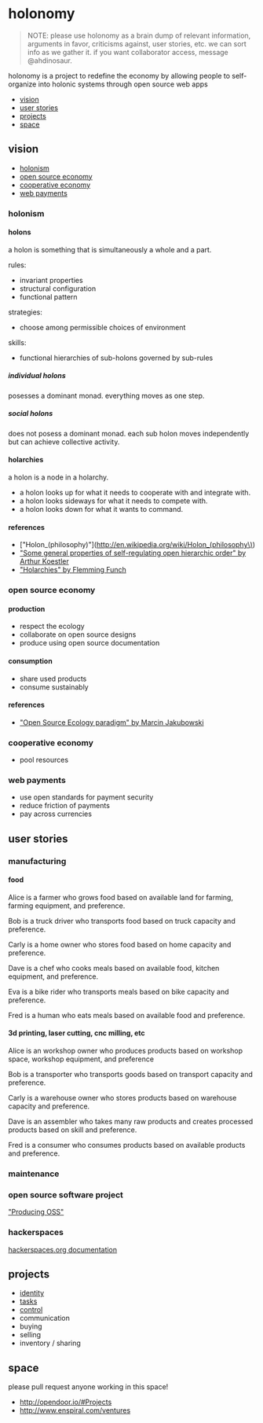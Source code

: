 # holonomy

> NOTE: please use holonomy as a brain dump of relevant information, arguments in favor, criticisms against, user stories, etc. we can sort info as we gather it. if you want collaborator access, message @ahdinosaur.

holonomy is a project to redefine the economy by allowing people to self-organize into holonic systems through open source web apps

- [vision](#vision)
- [user stories](#user-stories)
- [projects](#projects)
- [space](#space)

## vision

- [holonism](#holonism)
- [open source economy](#open-source-economy)
- [cooperative economy](#cooperative-economy)
- [web payments](#web-payments)

### holonism

#### holons

a holon is something that is simultaneously a whole and a part.

rules:

- invariant properties
- structural configuration
- functional pattern

strategies:

- choose among permissible choices of environment

skills:

- functional hierarchies of sub-holons governed by sub-rules

##### individual holons

posesses a dominant monad. everything moves as one step.

##### social holons

does not posess a dominant monad. each sub holon moves independently but can achieve collective activity.

#### holarchies

a holon is a node in a holarchy.

- a holon looks up for what it needs to cooperate with and integrate with.
- a holon looks sideways for what it needs to compete with.
- a holon looks down for what it wants to command.

#### references

- ["Holon_(philosophy)"](http://en.wikipedia.org/wiki/Holon_(philosophy\))
- ["Some general properties of self-regulating open hierarchic order" by Arthur Koestler](http://www.panarchy.org/koestler/holon.1969.html)
- ["Holarchies" by Flemming Funch](http://http://www.worldtrans.org/essay/holarchies.html)

### open source economy

#### production

- respect the ecology
- collaborate on open source designs
- produce using open source documentation

#### consumption

- share used products
- consume sustainably

#### references

- ["Open Source Ecology paradigm" by Marcin Jakubowski](http://opensourceecology.org/wiki/Open_Source_Ecology_Paradigm)

### cooperative economy

- pool resources

### web payments

- use open standards for payment security
- reduce friction of payments
- pay across currencies

## user stories

### manufacturing

#### food

Alice is a farmer who grows food based on available land for farming, farming equipment, and preference.

Bob is a truck driver who transports food based on truck capacity and preference.

Carly is a home owner who stores food based on home capacity and preference.

Dave is a chef who cooks meals based on available food, kitchen equipment, and preference.

Eva is a bike rider who transports meals based on bike capacity and preference.

Fred is a human who eats meals based on available food and preference.

#### 3d printing, laser cutting, cnc milling, etc

Alice is an workshop owner who produces products based on workshop space, workshop equipment, and preference

Bob is a transporter who transports goods based on transport capacity and preference.

Carly is a warehouse owner who stores products based on warehouse capacity and preference.

Dave is an assembler who takes many raw products and creates processed products based on skill and preference.

Fred is a consumer who consumes products based on available products and preference.

### maintenance

### open source software project

["Producing OSS"](http://producingoss.com/)

### hackerspaces

[hackerspaces.org documentation](http://hackerspaces.org/wiki/Documentation)

## projects

- [identity](https://github.com/holonomy/id)
- [tasks](https://github.com/ahdinosaur/workclock)
- [control](https://github.com/holonomy/control)
- communication
- buying
- selling
- inventory / sharing

## space

please pull request anyone working in this space!

- http://opendoor.io/#Projects
- http://www.enspiral.com/ventures
